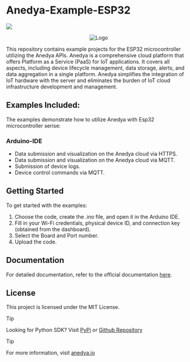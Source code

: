 # Anedya-Example-ESP32

[<img src="https://img.shields.io/badge/Anedya-Documentation-blue?link=https%3A%2F%2Fdocs.anedya.io">](https://docs.anedya.io)

<p align="center">
    <img src="https://encrypted-tbn0.gstatic.com/images?q=tbn:ANd9GcRmAlgiLhWiZb81tWYDrQ4ApVKXPyjuuN3XQMwgPJKJUhTmAVx5XOrkzZECCKgzl0i43g&usqp=CAU" alt="Logo">
</p>
This repository contains example projects for the ESP32 microcontroller utilizing the Anedya APIs. Anedya is a comprehensive cloud platform that offers Platform as a Service (PaaS) for IoT applications. It covers all aspects, including device lifecycle management, data storage, alerts, and data aggregation in a single platform. Anedya simplifies the integration of IoT hardware with the server and eliminates the burden of IoT cloud infrastructure development and management.

## Examples Included:

The examples demonstrate how to utilize Anedya with Esp32 microcontroller serise:

### Arduino-IDE
- Data submission and visualization on the Anedya cloud via HTTPS.
- Data submission and visualization on the Anedya cloud via MQTT.
- Submission of device logs.
- Device control commands via MQTT.

## Getting Started

To get started with the examples:

1. Choose the code, create the .ino file, and open it in the Arduino IDE.
2. Fill in your Wi-Fi credentials, physical device ID, and connection key (obtained from the dashboard).
3. Select the Board and Port number.
4. Upload the code.

## Documentation

For detailed documentation, refer to the official documentation [here](https://docs.anedya.io/).

## License

This project is licensed under the MIT License.


> [!TIP]
> Looking for Python SDK? Visit [PyPi](https://pypi.org/project/anedya-dev-sdk/) or [Github Repository](https://github.com/anedyaio/anedya-dev-sdk-pyhton)

>[!TIP]
> For more information, visit [anedya.io](https://anedya.io/)
 